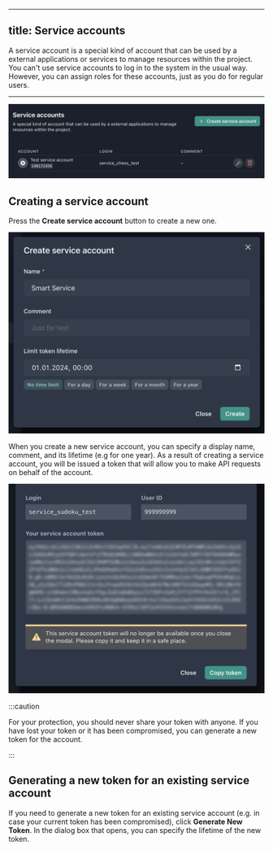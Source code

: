  ---
title: Service accounts
---

A service account is a special kind of account that can be used by a external applications or services to manage resources within the project. You can't use service accounts to log in to the system in the usual way. However, you can assign roles for these accounts, just as you do for regular users.

---

![List of service accounts](./assets/service-account.png)

## Creating a service account

Press the **Create service account** button to create a new one.

![Creating a service account](./assets/service-account-modal.png)

When you create a new service account, you can specify a display name, comment, and its lifetime (e.g for one year). As a result of creating a service account, you will be issued a token that will allow you to make API requests on behalf of the account.

![Creating a service account](./assets/service-account-token.png)

:::caution

For your protection, you should never share your token with anyone. If you have lost your token or it has been compromised, you can generate a new token for the account.

:::

## Generating a new token for an existing service account

If you need to generate a new token for an existing service account (e.g. in case your current token has been compromised), click **Generate New Token**. In the dialog box that opens, you can specify the lifetime of the new token.
